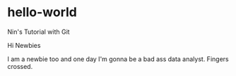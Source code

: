 # hello-world
Nin's Tutorial with Git

Hi Newbies

I am a newbie too and one day I'm gonna be a bad ass data analyst.
Fingers crossed.
